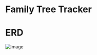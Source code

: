 # Family Tree Tracker

# ERD
![image](https://user-images.githubusercontent.com/19152005/170825219-5c939af9-3e3f-4f84-ad45-6e73d554c094.png)

